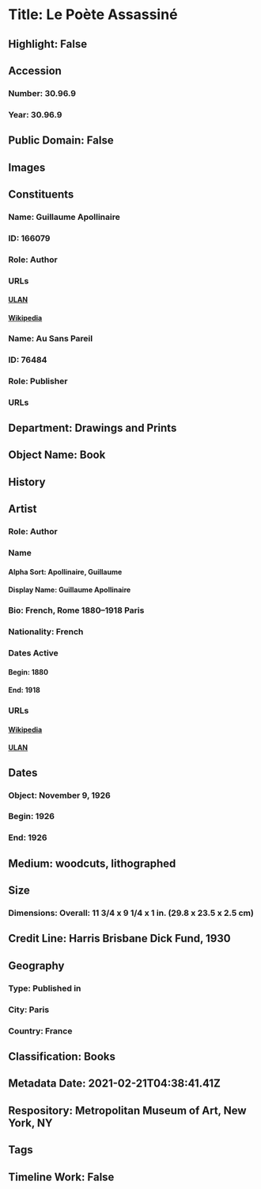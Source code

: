 # Title: Le Poète Assassiné
## Highlight: False
## Accession
### Number: 30.96.9
### Year: 30.96.9
## Public Domain: False
## Images
## Constituents
### Name: Guillaume Apollinaire
### ID: 166079
### Role: Author
### URLs
#### [ULAN](http://vocab.getty.edu/page/ulan/500010539)
#### [Wikipedia](https://www.wikidata.org/wiki/Q133855)
### Name: Au Sans Pareil
### ID: 76484
### Role: Publisher
### URLs
## Department: Drawings and Prints
## Object Name: Book
## History
## Artist
### Role: Author
### Name
#### Alpha Sort: Apollinaire, Guillaume
#### Display Name: Guillaume Apollinaire
### Bio: French, Rome 1880–1918 Paris
### Nationality: French
### Dates Active
#### Begin: 1880
#### End: 1918
### URLs
#### [Wikipedia](https://www.wikidata.org/wiki/Q133855)
#### [ULAN](http://vocab.getty.edu/page/ulan/500010539)
## Dates
### Object: November 9, 1926
### Begin: 1926
### End: 1926
## Medium: woodcuts, lithographed
## Size
### Dimensions: Overall: 11 3/4 x 9 1/4 x 1 in. (29.8 x 23.5 x 2.5 cm)
## Credit Line: Harris Brisbane Dick Fund, 1930
## Geography
### Type: Published in
### City: Paris
### Country: France
## Classification: Books
## Metadata Date: 2021-02-21T04:38:41.41Z
## Respository: Metropolitan Museum of Art, New York, NY
## Tags
## Timeline Work: False